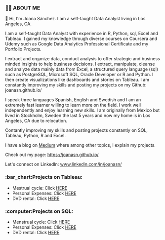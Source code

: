 <h3><strong>🙋‍♀️ ABOUT ME</strong></h3>

👋 Hi, I'm Joana Sánchez. I am a self-taught Data Analyst living in Los Angeles, CA.  

I am a self-taught Data Analyst with experience in R, Python, sql, Excel and Tableau. I gained my knowledge through diverse courses on Coursera and Udemy such as Google Data Analytics Professional Certificate and my Portfolio Projects.

I extract and organize data, conduct analysis to offer strategic and business minded insights to help business decisions. I extract, manipulate, cleanse and analyze data mainly data from Excel, a structured query language (sql) such as PostgreSQL, Microsoft SQL, Oracle Developer or R and Python. I then create visualizations like dashboards and stories on Tableau. I am constantly improving my skills and posting my projects on my Github: joanasn.github.io/

I speak three languages Spanish, English and Swedish and I am an extremely fast learner willing to learn more on the field. I work well independently and enjoy learning new skills. I am originally from Mexico but lived in Stockholm, Sweden the last 5 years and now my home is in Los Angeles, CA due to relocation.

Contantly improving my skills and posting projects constantly on SQL, Tableau, Python, R and Excel.

I have a blog on <a href="https://medium.com/@joanasnchez">Medium</a> where among other topics, I explain my projects. 

Check out my page:
https://joanasn.github.io/

Let's connect on LinkedIn:
www.linkedin.com/in/joanasn/

<h3><strong>:bar_chart:Projects on Tableau:</strong></h3>

- Mestrual cycle: Click <a href="https://public.tableau.com/app/profile/joanasn/viz/Period_16741666173880/Dashboard2">HERE</a>
- Personal Expenses: Click <a href="https://public.tableau.com/app/profile/joanasn/viz/PersonalExpenses-Project/Conclussion">HERE</a>
- DVD rental: Click <a href="https://public.tableau.com/app/profile/joanasn/viz/DVDrentalProject/Project-Story">HERE</a>


<h3><strong>:computer:Projects on SQL:</strong></h3>

- Menstrual cycle: Click <a href="https://github.com/Joanasn/sql-Projects/blob/main/Period%20project%20sql.sql">HERE</a>
- Personal Expenses: Click <a href="https://github.com/Joanasn/PortfolioProject/blob/main/Queries.sql">HERE</a>
- DVD rental: Click <a href="https://github.com/Joanasn/sql-Projects/blob/main/Project-DVD%20rental-PostgreSQL.sql">HERE</a>





<!---
Joanasn/Joanasn is a ✨ special ✨ repository because its `README.md` (this file) appears on your GitHub profile.
You can click the Preview link to take a look at your changes.
--->
